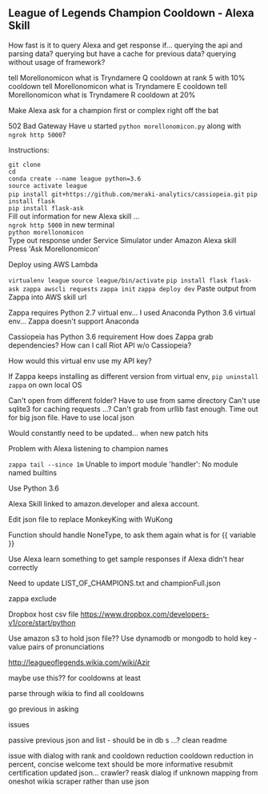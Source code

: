 ## League of Legends Champion Cooldown - Alexa Skill

How fast is it to query Alexa and get response if...
querying the api and parsing data?
querying but have a cache for previous data?
querying without usage of framework?

tell Morellonomicon what is Tryndamere Q cooldown at rank 5 with 10% cooldown
tell Morellonomicon what is Tryndamere E cooldown 
tell Morellonomicon what is Tryndamere R cooldown at 20%


Make Alexa ask for a champion first or complex right off the bat

502 Bad Gateway 
Have u started `python morellonomicon.py` along with `ngrok http 5000`?

Instructions:  

`git clone`   
`cd`  
`conda create --name league python=3.6`   
`source activate league`    
`pip install git+https://github.com/meraki-analytics/cassiopeia.git`
`pip install flask`  
`pip install flask-ask`  
Fill out information for new Alexa skill ...  
`ngrok http 5000` in new terminal    
`python morellonomicon`    
Type out response under Service Simulator under Amazon Alexa skill  
Press 'Ask Morellonomicon'    

Deploy using AWS Lambda

`virtualenv league`
`source league/bin/activate`
`pip install flask flask-ask zappa awscli requests`
`zappa init`
`zappa deploy dev`
Paste output from Zappa into AWS skill url

Zappa requires Python 2.7 virtual env...
I used Anaconda Python 3.6 virtual env...
Zappa doesn't support Anaconda

Cassiopeia has Python 3.6 requirement
How does Zappa grab dependencies?
How can I call Riot API w/o Cassiopeia?

How would this virtual env use my API key?

If Zappa keeps installing as different version from virtual env,
`pip uninstall zappa` on own local OS

Can't open from different folder? Have to use from same directory
Can't use sqlite3 for caching requests ...?
Can't grab from urllib fast enough. Time out for big json file. Have to use local json


Would constantly need to be updated... when new patch hits

Problem with Alexa listening to champion names

`zappa tail --since 1m`
Unable to import module 'handler': No module named builtins

Use Python 3.6

Alexa Skill linked to amazon.developer and alexa account. 

Edit json file to replace MonkeyKing with WuKong

Function should handle NoneType, to ask them again what is for {{ variable }}

Use Alexa learn something to get sample responses if Alexa didn't hear correctly

Need to update LIST_OF_CHAMPIONS.txt and championFull.json

zappa exclude

Dropbox host csv file
https://www.dropbox.com/developers-v1/core/start/python

Use amazon s3 to hold json file??
Use dynamodb or mongodb to hold key - value pairs of pronunciations


http://leagueoflegends.wikia.com/wiki/Azir

maybe use this?? for cooldowns at least

parse through wikia to find all cooldowns

go previous in asking

issues

passive
previous
json and list - should be in db
s ...?
clean readme

issue with dialog with rank and cooldown reduction
cooldown reduction in percent, concise
welcome text should be more informative
resubmit certification
updated json... crawler?
reask dialog if unknown mapping from oneshot
wikia scraper rather than use json